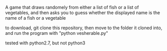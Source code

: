 A game that draws randomely from either a list of fish or a list of
vegetables, and then asks you to guess whether the displayed name is the name of
a fish or a vegetable


to download, git clone this repository, then move to the folder it cloned into,
and run the program with "python vesherable.py"

tested with python2.7, but not python3
